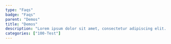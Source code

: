 ```yaml
---
type: "Faqs"
badge: "Faqs"
parent: "Demos"
title: "Demos"
description: "Lorem ipsum dolor sit amet, consectetur adipiscing elit. Nunc tempus laoreet leo sit amet iaculis."
categories: ["100-Test"]
---
```

